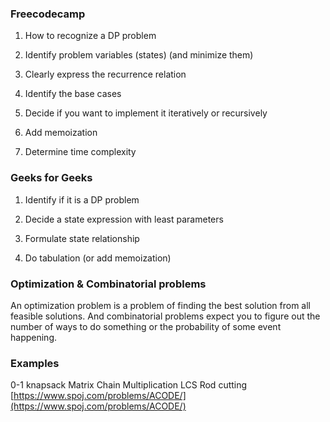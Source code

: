 ### Freecodecamp

1.  How to recognize a DP problem
    
2.  Identify problem variables (states) (and minimize them)
    
3.  Clearly express the recurrence relation
    
4.  Identify the base cases
    
5.  Decide if you want to implement it iteratively or recursively
    
6.  Add memoization
    
7.  Determine time complexity
    

### Geeks for Geeks

1) Identify if it is a DP problem

2) Decide a state expression with least parameters

3) Formulate state relationship

4) Do tabulation (or add memoization)


### Optimization & Combinatorial problems
An optimization problem is a problem of finding the best solution from all feasible solutions. And combinatorial problems expect you to figure out the number of ways to do something or the probability of some event happening.

### Examples
0-1 knapsack
Matrix Chain Multiplication
LCS
Rod cutting
[https://www.spoj.com/problems/ACODE/](https://www.spoj.com/problems/ACODE/)

